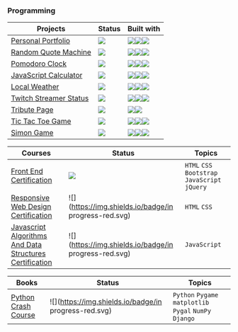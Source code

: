### Programming

| Projects                                                             | Status                                               | Built with
| -------------------------------------------------------------------- | ---------------------------------------------------- | ------------------------ |
| [Personal Portfolio](http://rotyflo.com/)                            | ![](https://img.shields.io/badge/complete-green.svg) | ![](https://img.shields.io/badge/-555.svg?logo=html5&style=popout-square)![](https://img.shields.io/badge/-555.svg?logo=javascript&style=flat-square)![](https://img.shields.io/badge/-555.svg?logo=css3&style=flat-square) |
| [Random Quote Machine](http://rotyflo.com/random-quote-machine/)     | ![](https://img.shields.io/badge/complete-green.svg) | ![](https://img.shields.io/badge/-555.svg?logo=css3&style=popout-square)![](https://img.shields.io/badge/-555.svg?logo=html5&style=flat-square)![](https://img.shields.io/badge/-555.svg?logo=javascript&style=flat-square) |
| [Pomodoro Clock](http://rotyflo.com/pomodoro-clock/)                 | ![](https://img.shields.io/badge/complete-green.svg) | ![](https://img.shields.io/badge/-555.svg?logo=javascript&style=popout-square)![](https://img.shields.io/badge/-555.svg?logo=html5&style=flat-square)![](https://img.shields.io/badge/-555.svg?logo=css3&style=flat-square) |
| [JavaScript Calculator](http://rotyflo.com/js-calc/)                 | ![](https://img.shields.io/badge/complete-green.svg) | ![](https://img.shields.io/badge/-555.svg?logo=html5&style=popout-square)![](https://img.shields.io/badge/-555.svg?logo=javascript&style=flat-square)![](https://img.shields.io/badge/-555.svg?logo=css3&style=flat-square) |
| [Local Weather](http://rotyflo.com/weather-app/)                     | ![](https://img.shields.io/badge/complete-green.svg) | ![](https://img.shields.io/badge/-555.svg?logo=javascript&style=popout-square)![](https://img.shields.io/badge/-555.svg?logo=html5&style=flat-square)![](https://img.shields.io/badge/-555.svg?logo=css3&style=flat-square) |
| [Twitch Streamer Status](http://rotyflo.com/twitch-streamer-status/) | ![](https://img.shields.io/badge/complete-green.svg) | ![](https://img.shields.io/badge/-555.svg?logo=javascript&style=popout-square)![](https://img.shields.io/badge/-555.svg?logo=html5&style=flat-square)![](https://img.shields.io/badge/-555.svg?logo=css3&style=flat-square) |
| [Tribute Page](http://rotyflo.com/tribute-page/)                     | ![](https://img.shields.io/badge/complete-green.svg) | ![](https://img.shields.io/badge/-555.svg?logo=html5&style=popout-square)![](https://img.shields.io/badge/-555.svg?logo=css3&style=flat-square) |
| [Tic Tac Toe Game](http://rotyflo.com/tic-tac-toe/)                  | ![](https://img.shields.io/badge/complete-green.svg) | ![](https://img.shields.io/badge/-555.svg?logo=javascript&style=popout-square)![](https://img.shields.io/badge/-555.svg?logo=html5&style=flat-square)![](https://img.shields.io/badge/-555.svg?logo=css3&style=flat-square) |
| [Simon Game](http://rotyflo.com/simon-game/)                         | ![](https://img.shields.io/badge/complete-green.svg) | ![](https://img.shields.io/badge/-555.svg?logo=javascript&style=popout-square)![](https://img.shields.io/badge/-555.svg?logo=css3&style=flat-square)![](https://img.shields.io/badge/-555.svg?logo=html5&style=flat-square) |

| Courses                                                     | Status                                                | Topics                            
| ----------------------------------------------------------- | ----------------------------------------------------- | ---------------------------------------------- |
| [Front End Certification]()                                 | ![](https://img.shields.io/badge/complete-green.svg)  | `HTML` `CSS` `Bootstrap` `JavaScript` `jQuery` |
| [Responsive Web Design Certification]()                     | ![](https://img.shields.io/badge/in progress-red.svg) | `HTML` `CSS`                                   |
| [Javascript Algorithms And Data Structures Certification]() | ![](https://img.shields.io/badge/in progress-red.svg) | `JavaScript`                                   |

| Books                   | Status                                                | Topics                                                  |
|-------------------------| ----------------------------------------------------- | ------------------------------------------------------- |
| [Python Crash Course]() | ![](https://img.shields.io/badge/in progress-red.svg) | `Python` `Pygame` `matplotlib` `Pygal` `NumPy` `Django` |
